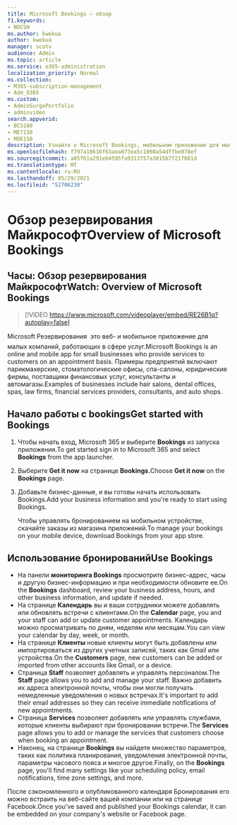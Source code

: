 ```yaml
---
title: Microsoft Bookings — обзор
f1.keywords:
- NOCSH
ms.author: kwekua
author: kwekua
manager: scotv
audience: Admin
ms.topic: article
ms.service: o365-administration
localization_priority: Normal
ms.collection:
- M365-subscription-management
- Adm_O365
ms.custom:
- AdminSurgePortfolio
- adminvideo
search.appverid:
- BCS160
- MET150
- MOE150
description: Узнайте о Microsoft Bookings, мобильном приложении для малого бизнеса, которое обеспечивает бронирование для ваших клиентов.
ms.openlocfilehash: f797a18616f63aea873ea5c1060a54dffbe078ef
ms.sourcegitcommit: a05f61a291eb4595fa9313757a3815b7f217681d
ms.translationtype: MT
ms.contentlocale: ru-RU
ms.lasthandoff: 05/29/2021
ms.locfileid: "52706230"
---
```

# <a name="overview-of-microsoft-bookings"></a><span data-ttu-id="bf7ee-103">Обзор резервирования Майкрософт</span><span class="sxs-lookup"><span data-stu-id="bf7ee-103">Overview of Microsoft Bookings</span></span>

## <a name="watch-overview-of-microsoft-bookings"></a><span data-ttu-id="bf7ee-104">Часы: Обзор резервирования Майкрософт</span><span class="sxs-lookup"><span data-stu-id="bf7ee-104">Watch: Overview of Microsoft Bookings</span></span>

> [!VIDEO https://www.microsoft.com/videoplayer/embed/RE26B1q?autoplay=false]

<span data-ttu-id="bf7ee-105">Microsoft Резервирования  это веб- и мобильное приложение для малых компаний, работающих в сфере услуг.</span><span class="sxs-lookup"><span data-stu-id="bf7ee-105">Microsoft Bookings is an online and mobile app for small businesses who provide services to customers on an appointment basis.</span></span> <span data-ttu-id="bf7ee-106">Примеры предприятий включают парикмахерские, стоматологические офисы, спа-салоны, юридические фирмы, поставщики финансовых услуг, консультанты и автомагазы.</span><span class="sxs-lookup"><span data-stu-id="bf7ee-106">Examples of businesses include hair salons, dental offices, spas, law firms, financial services providers, consultants, and auto shops.</span></span>

## <a name="get-started-with-bookings"></a><span data-ttu-id="bf7ee-107">Начало работы с bookings</span><span class="sxs-lookup"><span data-stu-id="bf7ee-107">Get started with Bookings</span></span>

1. <span data-ttu-id="bf7ee-108">Чтобы начать вход, Microsoft 365 и выберите **Bookings** из запуска приложения.</span><span class="sxs-lookup"><span data-stu-id="bf7ee-108">To get started sign in to Microsoft 365 and select **Bookings** from the app launcher.</span></span>
1. <span data-ttu-id="bf7ee-109">Выберите **Get it now** на странице **Bookings.**</span><span class="sxs-lookup"><span data-stu-id="bf7ee-109">Choose **Get it now** on the **Bookings** page.</span></span>
1. <span data-ttu-id="bf7ee-110">Добавьте бизнес-данные, и вы готовы начать использовать Bookings.</span><span class="sxs-lookup"><span data-stu-id="bf7ee-110">Add your business information and you're ready to start using Bookings.</span></span>

    <span data-ttu-id="bf7ee-111">Чтобы управлять бронированием на мобильном устройстве, скачайте заказы из магазина приложений.</span><span class="sxs-lookup"><span data-stu-id="bf7ee-111">To manage your bookings on your mobile device, download Bookings from your app store.</span></span>

## <a name="use-bookings"></a><span data-ttu-id="bf7ee-112">Использование бронирований</span><span class="sxs-lookup"><span data-stu-id="bf7ee-112">Use Bookings</span></span>

- <span data-ttu-id="bf7ee-113">На панели **мониторинга Bookings** просмотрите бизнес-адрес, часы и другую бизнес-информацию и при необходимости обновите ее.</span><span class="sxs-lookup"><span data-stu-id="bf7ee-113">On the **Bookings** dashboard, review your business address, hours, and other business information, and update if needed.</span></span>
- <span data-ttu-id="bf7ee-114">На странице **Календарь** вы и ваши сотрудники можете добавлять или обновлять встречи с клиентами.</span><span class="sxs-lookup"><span data-stu-id="bf7ee-114">On the **Calendar** page, you and your staff can add or update customer appointments.</span></span> <span data-ttu-id="bf7ee-115">Календарь можно просматривать по дням, неделям или месяцам.</span><span class="sxs-lookup"><span data-stu-id="bf7ee-115">You can view your calendar by day, week, or month.</span></span>
- <span data-ttu-id="bf7ee-116">На странице **Клиенты** новые клиенты могут быть добавлены или импортироваться из других учетных записей, таких как Gmail или устройства.</span><span class="sxs-lookup"><span data-stu-id="bf7ee-116">On the **Customers** page, new customers can be added or imported from other accounts like Gmail, or a device.</span></span>
- <span data-ttu-id="bf7ee-117">Страница **Staff** позволяет добавлять и управлять персоналом.</span><span class="sxs-lookup"><span data-stu-id="bf7ee-117">The **Staff** page allows you to add and manage your staff.</span></span> <span data-ttu-id="bf7ee-118">Важно добавить их адреса электронной почты, чтобы они могли получать немедленные уведомления о новых встречах.</span><span class="sxs-lookup"><span data-stu-id="bf7ee-118">It's important to add their email addresses so they can receive immediate notifications of new appointments.</span></span>
- <span data-ttu-id="bf7ee-119">Страница **Services** позволяет добавлять или управлять службами, которые клиенты выбирают при бронировании встречи.</span><span class="sxs-lookup"><span data-stu-id="bf7ee-119">The **Services** page allows you to add or manage the services that customers choose when booking an appointment.</span></span>
- <span data-ttu-id="bf7ee-120">Наконец, на странице **Bookings** вы найдете множество параметров, таких как политика планирования, уведомления электронной почты, параметры часового пояса и многое другое.</span><span class="sxs-lookup"><span data-stu-id="bf7ee-120">Finally, on the **Bookings** page, you'll find many settings like your scheduling policy, email notifications, time zone settings, and more.</span></span>

<span data-ttu-id="bf7ee-121">После сэкономленного и опубликованного календаря Бронирования его можно встраить на веб-сайте вашей компании или на странице Facebook.</span><span class="sxs-lookup"><span data-stu-id="bf7ee-121">Once you've saved and published your Bookings calendar, it can be embedded on your company's website or Facebook page.</span></span>

